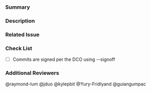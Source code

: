 ### Summary

<!--- General summary / title -->

### Description

<!--- Details of what you changed -->

### Related Issue

<!--- Link to issue where this is tracked -->

### Check List
- [ ] Commits are signed per the DCO using --signoff 

### Additional Reviewers
@raymond-lum @jduo @kylepbit @Yury-Fridlyand @guiangumpac
<!-- Any additional reviewers -->
